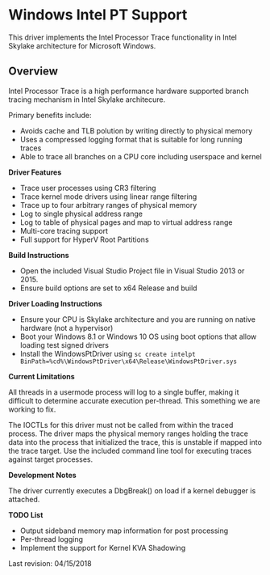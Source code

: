 Windows Intel PT Support 
========================
  
This driver implements the Intel Processor Trace functionality in Intel Skylake architecture for Microsoft Windows. 
  
Overview 
--------
  
Intel Processor Trace is a high performance hardware supported branch tracing mechanism in Intel Skylake architecure. 

Primary benefits include: 

* Avoids cache and TLB polution by writing directly to physical memory 
* Uses a compressed logging format that is suitable for long running traces 
* Able to trace all branches on a CPU core including userspace and kernel 

**Driver Features**

* Trace user processes using CR3 filtering
* Trace kernel mode drivers using linear range filtering
* Trace up to four arbitrary ranges of physical memory
* Log to single physical address range 
* Log to table of physical pages and map to virtual address range
* Multi-core tracing support 
* Full support for HyperV Root Partitions

**Build Instructions**

* Open the included Visual Studio Project file in Visual Studio 2013 or 2015.
* Ensure build options are set to x64 Release and build

**Driver Loading Instructions**

* Ensure your CPU is Skylake architecture and you are running on native hardware (not a hypervisor)
* Boot your Windows 8.1 or Windows 10 OS using boot options that allow loading test signed drivers 
* Install the WindowsPtDriver using `sc create intelpt BinPath=%cd%\WindowsPtDriver\x64\Release\WindowsPtDriver.sys`

**Current Limitations**
 
All threads in a usermode process will log to a single buffer, making it difficult to determine accurate 
execution per-thread. This something we are working to fix.
 
The IOCTLs for this driver must not be called from within the traced process. The driver maps the 
physical memory ranges holding the trace data into the process that initialized the trace, this is
unstable if mapped into the trace target. Use the included command line tool for executing traces 
against target processes. 

   
**Development Notes**

The driver currently executes a DbgBreak() on load if a kernel debugger is attached. 


**TODO List**

* Output sideband memory map information for post processing
* Per-thread logging
* Implement the support for Kernel KVA Shadowing


  
Last revision: 04/15/2018

